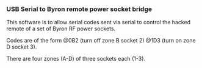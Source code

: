 
### USB Serial to Byron remote power socket bridge ###

This software is to allow serial codes sent via serial to control the hacked remote of a set of Byron RF power sockets.

Codes are of the form @0B2 (turn off zone B socket 2) @1D3 (turn on zone D socket 3).

There are four zones (A-D) of three sockets each (1-3).


